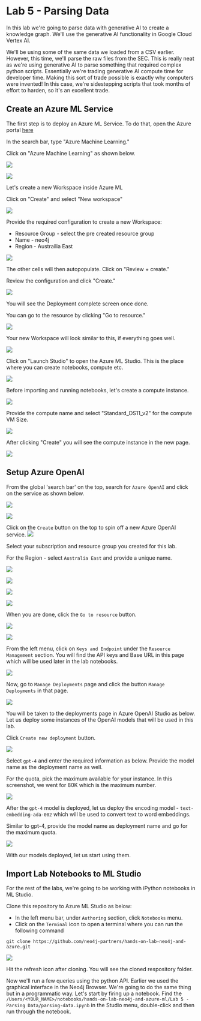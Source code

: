 # Lab 5 - Parsing Data
In this lab we're going to parse data with generative AI to create a knowledge graph. We'll use the generative AI functionality in Google Cloud Vertex AI.

We'll be using some of the same data we loaded from a CSV earlier. However, this time, we'll parse the raw files from the SEC. This is really neat as we're using generative AI to parse something that required complex python scripts. Essentially we're trading generative AI compute time for developer time. Making this sort of trade possible is exactly why computers were invented! In this case, we're sidestepping scripts that took months of effort to harden, so it's an excellent trade.

## Create an Azure ML Service
The first step is to deploy an Azure ML Service.  To do that, open the Azure portal [here](https://portal.azure.com)

In the search bar, type "Azure Machine Learning."

Click on "Azure Machine Learning" as shown below.

![](images/01-search.png)

![](images/02-azure-ml.png)

Let's create a new Workspace inside Azure ML

Click on "Create" and select "New workspace"

![](images/03-new-ws.png)

Provide the required configuration to create a new Workspace:

* Resource Group - select the pre created resource group
* Name - neo4j
* Region - Austrailia East

![](images/04-ws-config.png)

The other cells will then autopopulate.  Click on "Review + create." 

Review the configuration and click "Create."

![](images/05-review.png)

You will see the Deployment complete screen once done.

You can go to the resource by clicking "Go to resource."

![](images/06-complete.png)

Your new Workspace will look similar to this, if everything goes well.

![](images/07-new-ws.png)

Click on "Launch Studio" to open the Azure ML Studio. This is the place where you can create notebooks, compute etc.

![](images/08-ml-studio.png)

Before importing and running notebooks, let's create a compute instance.

![](images/09-compute.png)

Provide the compute name and select "Standard_DS11_v2" for the compute VM Size.

![](images/10-new-compute.png)

After clicking "Create" you will see the compute instance in the new page.

![](images/11-compute-done.png)

## Setup Azure OpenAI
From the global 'search bar' on the top, search for `Azure OpenAI` and click on the service as shown below.

![](images/12-oai-search.png)

![](images/13-oai-page.png)

Click on the `Create` button on the top to spin off a new Azure OpenAI service.
![](images/14-create-oai.png)

Select your subscription and resource group you created for this lab.

For the Region - select `Australia East` and provide a unique name.

![](images/15-create-oai-1.png)

![](images/16-create-oai-2.png)

![](images/17-create-oai-3.png)

![](images/18-create-oai-4.png)

When you are done, click the `Go to resource` button.

![](images/19-create-oai-done.png)

![](images/19-create-oai-done-1.png)

From the left menu, click on `Keys and Endpoint` under the `Resource Management` section.
You will find the API keys and Base URL in this page which will be used later in the lab notebooks.

![](images/20-keys-page.png)

Now, go to `Manage Deployments` page and click the button `Manage Deployments` in that page.

![](images/21-deployments.png)

You will be taken to the deployments page in Azure OpenAI Studio as below. Let us deploy some instances of the OpenAI models that will be used in this lab.

Click `Create new deployment` button.

![](images/22-create-dep.png)

Select `gpt-4` and enter the required information as below. Provide the model name as the deployment name as well.

For the quota, pick the maximum available for your instance. In this screenshot, we went for 80K which is the maximum number.

![](images/23-create-gpt4.png)

After the `gpt-4` model is deployed, let us deploy the encoding model - `text-embedding-ada-002` which will be used to convert text to word embeddings.

Similar to gpt-4, provide the model name as deployment name and go for the maximum quota.

![](images/24-create-ada.png)

With our models deployed, let us start using them.

## Import Lab Notebooks to ML Studio
For the rest of the labs, we're going to be working with iPython notebooks in ML Studio.

Clone this repository to Azure ML Studio as below:

* In the left menu bar, under `Authoring` section, click `Notebooks` menu.
* Click on the `Terminal` icon to open a terminal where you can run the following command

```
git clone https://github.com/neo4j-partners/hands-on-lab-neo4j-and-azure.git
```

![](images/30-git-clone.png)

Hit the refresh icon after cloning. You will see the cloned respository folder.

Now we'll run a few queries using the python API.  Earlier we used the graphical interface in the Neo4j Browser.  We're going to do the same thing but in a programmatic way.  Let's start by firing up a notebook.  Find the `/Users/<YOUR_NAME>/notebooks/hands-on-lab-neo4j-and-azure-ml/Lab 5 - Parsing Data/parsing-data.ipynb` in the Studio menu, double-click and then run through the notebook.

